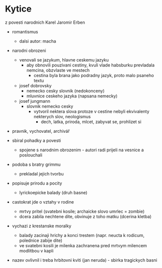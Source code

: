 # Kytice
z povesti narodnich
Karel Jaromir Erben
- romantismus
	- dalsi autor: macha
- narodni obrozeni
	- venovali se jazykum, hlavne ceskemu jazyku
		- aby obnovili pouzivani cestiny, kvuli vlade habsburku prevladala nemcina, obzvlaste ve mestech
			- cestina byla brana jako podradny jazyk, proto malo psaneho textu
	- josef dobrovsky
		- nemecko cesky slovnik (nedokonceny)
		- mluvnice ceskeho jazyka (napsana nemecky)
	- josef jungmann
		- slovnik nemecko cesky
			- vytvoril nektera slova protoze v cestine nebyli ekvivalenty nekterych slov, neologismus
				- dech, latka, priroda, mlcet, zabyvat se, prohlizet si
- pravnik, vychovatel, archivář
- sbiral pohadky a povesti
	- spojene s narodnim obrozenim - autori radi prijeli na vesnice a poslouchali
- podoba s bratry grimmu
	- prekladal jejich tvorbu

- popisuje prirodu a pocity
	- lyrickoepicke balady (druh basne)
- castokrat jde o vztahy v rodine
	- mrtvy pritel (svatebni kosile; archaicke slovo umrlec = zombie)
	- dcera zabila nechtene dite, obvinuje z toho matku (dcerina kletba)
- vychazi z krestanske moralky
	- balady zacinaji hrichy a konci trestem (napr. neucta k rodicum, polednice zabije dite)
	- ve svatebni kosili je milenka zachranena pred mrtvym milencem modlitbou v kapli
- nazev ovlivnil i treba hrbitovni kviti (jan neruda) - sbirka tragickych basni